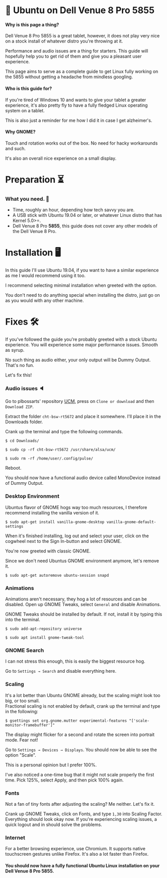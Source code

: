 # 🎉 Ubuntu on Dell Venue 8 Pro 5855

#### Why is this page a thing?
Dell Venue 8 Pro 5855 is a great tablet, however, it does not play very nice on a stock install of whatever distro you're throwing at it.

Performance and audio issues are a thing for starters. This guide will hopefully help you to get rid of them and give you a pleasant user experience.

This page aims to serve as a complete guide to get Linux fully working on the 5855 without getting a headache from mindless googling.  

#### Who is this guide for? 
If you're tired of Windows 10 and wants to give your tablet a greater experience, it's also pretty fly to have a fully fledged Linux operating system on a tablet.  

This is also just a reminder for me how I did it in case I get alzheimer's. 

#### Why GNOME?
Touch and rotation works out of the box. No need for hacky workarounds and such.

It's also an overall nice experience on a small display. 

# Preparation ⏳

### What you need. 📝
* Time, roughly an hour, depending how tech savvy you are.
* A USB stick with Ubuntu 19.04 or later, or whatever Linux distro that has Kernel 5.0>=.
* Dell Venue 8 Pro **5855**, this guide does not cover any other models of the Dell Venue 8 Pro. 

# Installation 🖥

In this guide I'll use Ubuntu 19.04, if you want to have a similar experience as me I would recommend using it too. 

I recommend selecting minimal installation when greeted with the option. 

You don't need to do anything special when installing the distro, just go on as you would with any other machine.

# Fixes 🛠

If you've followed the guide you're probably greeted with a stock Ubuntu experience. You will experience some major performance issues. Smooth as syrup. 

No such thing as audio either, your only output will be Dummy Output. That's no fun.

Let's fix this!


### Audio issues 🔈

Go to plbossarts' repository [UCM](https://github.com/plbossart/UCM), press on `Clone or download` and then `Download ZIP`.

Extract the folder `cht-bsw-rt5672` and place it somewhere. I'll place it in the Downloads folder. 

Crank up the terminal and type the following commands.

`$ cd Downloads/`

`$ sudo cp -rf cht-bsw-rt5672 /usr/share/alsa/ucm/`

`$ sudo rm -rf /home/user/.config/pulse/`

Reboot. 

You should now have a functional audio device called MonoDevice instead of Dummy Output. 


### Desktop Environment 
Ubuntus flavor of GNOME hogs way too much resources, I therefore recommend installing the vanilla version of it.

`$ sudo apt-get install vanilla-gnome-desktop vanilla-gnome-default-settings`

When it's finished installing, log out and select your user, click on the cogwheel next to the Sign In-button and select GNOME.

You're now greeted with classic GNOME. 

Since we don't need Ubuntus GNOME environment anymore, let's remove it.

`$ sudo apt-get autoremove ubuntu-session snapd`

### Animations

Animations aren't necessary, they hog a lot of resources and can be disabled.
Open up GNOME Tweaks, select `General` and disable Animations.

GNOME Tweaks should be installed by default. If not, install it by typing this into the terminal.

`$ sudo add-apt-repository universe`

`$ sudo apt install gnome-tweak-tool`

### GNOME Search

I can not stress this enough, this is easily the biggest resource hog. 

Go to `Settings → Search` and disable everything here. 

### Scaling
It's a lot better than Ubuntu GNOME already, but the scaling might look too big, or too small.  
Fractional scaling is not enabled by default, crank up the terminal and type in the following:

`$ gsettings set org.gnome.mutter experimental-features "['scale-monitor-framebuffer']"`

The display might flicker for a second and rotate the screen into portrait mode. Fear not!

Go to `Settings → Devices → Displays`. You should now be able to see the option "Scale".

This is a personal opinion but I prefer 100%. 

I've also noticed a one-time bug that it might not scale properly the first time. Pick 125%, select Apply, and then pick 100% again. 

### Fonts

Not a fan of tiny fonts after adjusting the scaling? Me neither. Let's fix it.

Crank up GNOME Tweaks, click on Fonts, and type `1,30` into Scaling Factor. Everything should look okay now. 
If you're experiencing scaling issues, a quick logout and in should solve the problems. 

### Internet 

For a better browsing experience, use Chromium. It supports native touchscreen gestures unlike Firefox.
It's also a lot faster than Firefox. 


#### You should now have a fully functional Ubuntu Linux installation on your Dell Venue 8 Pro 5855.
